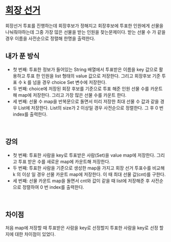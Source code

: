 # [회장 선거](https://github.com/malvr00/Java-algorithm/blob/master/lecture2/stap2/stap2-5/src/Main.java)

회장선거 투표를 진행하는데 회장후보가 정해지고 회장후보에 투표한 인원에게 선물을 나눠줘야하는데 그중 가장 많은 선물을 받는 인원을 찾는문제이다. 받는 선물 수 가 같을 경우 이름을 사전순으로 정렬해 한명을 출력한다.
<br/>

## 내가 푼 방식
* 첫 번째: 투표한 정보가 들어있는 String 배열에서 투표받은 이름을 key 값으로 활용하고 투표 한 인원을 list 형태의 value 값으로 저장한다. 그리고 회장후보 기준 투표 수 k 를 넘을 경우 choice Set 변수에 저장한다.
* 두 번째: choice에 저장된 회장 후보를 기준으로 투표 해준 인원 선물 수를 카운트해 map에 저장한다. 그리고 가장 많은 선물 수를 카운트 한다.
* 세 번째: 선물 수 map을 반복문으로 돌면서 미리 저장한 최대 선물 수 값과 같을 경우 List에 저장한다. List의 size가 2 이상일 경우 사전순으로 정렬한다. 그 후 0 번 index를 출력한다.

<br/>

## 강의
* 첫 번째: 투표한 사람을 key로 투표받은 사람(Set)을 value map에 저장한다. 그리고 투표 받은 수를 새로운 map에 카운트해 저장한다.
* 두 번째: 투표한 사람을 기준으로 생성한 map을 가지고 회장 선거 투표수를 비교해 k 의 이상 일 경우 선물 카운트 map에 저장한다. 이 때 최대 선물 값(cnt)를 구한다.
* 세 번째: 선물 카운트 map을 돌면서 cnt와 값이 같을 때 list에 저장해준 후 사전순으로 정렬하여 0 번 index를 출력한다.

<br/>

## 차이점
처음 map에 저장할 때 투표받은 사람을 key로 선정할지 투표한 사람을 key로 선정 할 지에 대한 차이점이 있었다.
